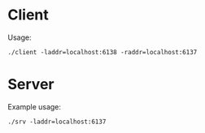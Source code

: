 # Client

Usage:

```
./client -laddr=localhost:6138 -raddr=localhost:6137
```

# Server

Example usage:

```
./srv -laddr=localhost:6137
```
